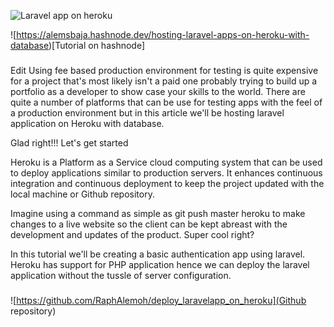 ![Laravel app on heroku](https://user-images.githubusercontent.com/35805010/119188640-ca962980-ba2f-11eb-82a7-5a7b8eb68efd.png)


![https://alemsbaja.hashnode.dev/hosting-laravel-apps-on-heroku-with-database)[Tutorial on hashnode]


###
Edit
Using fee based production environment for testing is quite expensive for a project that's most likely isn't a paid one probably trying to build up a portfolio as a developer to show case your skills to the world. There are quite a number of platforms that can be use for testing apps with the feel of a production environment but in this article we'll be hosting laravel application on Heroku with database.

Glad right!!! Let's get started

Heroku is a Platform as a Service cloud computing system that can be used to deploy applications similar to production servers. It enhances continuous integration and continuous deployment to keep the project updated with the local machine or Github repository.

Imagine using a command as simple as git push master heroku to make changes to a live website so the client can be kept abreast with the development and updates of the product. Super cool right?

In this tutorial we'll be creating a basic authentication app using laravel. Heroku has support for PHP application hence we can deploy the laravel application without the tussle of server configuration.

###

![https://github.com/RaphAlemoh/deploy_laravelapp_on_heroku](Github repository)
